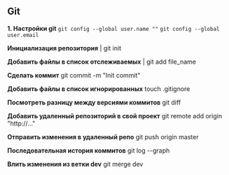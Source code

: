## Git ##

**1. Настройки git**
`git config --global user.name ""`
`git config --global user.email`

**Инициализация репозитория**
| git init

**Добавить файлы в список отслеживаемых**
| git add file_name

**Сделать коммит**
git commit -m "Init commit"

**Добавить файлы в список игнорированных**
touch .gitignore

**Посмотреть разницу между версиями коммитов**
git diff

**Добавить удаленный репозиторий в свой проект**
git remote add origin "http://..."

**Отправить изменения в удаленный репо**
git push origin master

**Последовательная история коммитов**
git log --graph

**Влить изменения из ветки dev**
git merge dev
